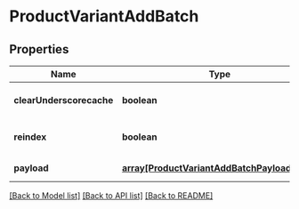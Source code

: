 # ProductVariantAddBatch

## Properties
Name | Type | Description | Notes
------------ | ------------- | ------------- | -------------
**clearUnderscorecache** | **boolean** |  | [optional] [default to false]
**reindex** | **boolean** |  | [optional] [default to false]
**payload** | [**array[ProductVariantAddBatchPayloadInner]**](ProductVariantAddBatchPayloadInner.md) |  | [default to null]

[[Back to Model list]](../README.md#documentation-for-models) [[Back to API list]](../README.md#documentation-for-api-endpoints) [[Back to README]](../README.md)


